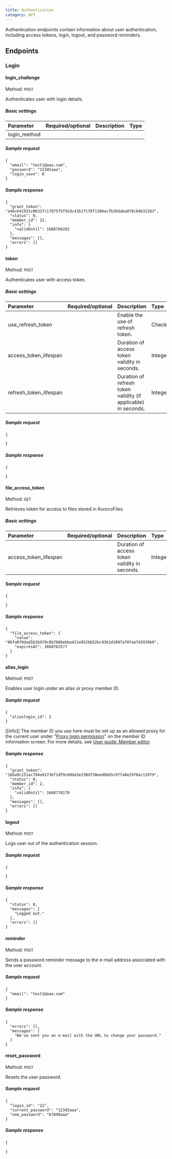 ```yaml
---
title: Authentication
category: API
---
```


Authentication endpoints contain information about user authentication, including access tokens, login, logout, and password reminders.

## Endpoints

### Login

#### login_challenge

Method: `POST` 

Authenticates user with login details.

##### Basic settings

| Parameter | Required/optional | Description | Type |
| :--- | :--- | :--- | :--- |
| login_method | | | |

##### Sample request

```
{
  "email": "test1@aaa.com",
  "password": "12345aaa",
  "login_save": 0
}
```

##### Sample response

```
{
  "grant_token": "a4bc641931c06327c17875f5f92dc41b1f178f1306acfb20daba078c84b32263",
  "status": 0,
  "member_id": 12,
  "info": {
    "validUntil": 1668768282
  },
  "messages": [],
  "errors": []
}
```


#### token

Method: `POST`

Authenticates user with access token.

##### Basic settings

| Parameter | Required/optional | Description | Type |
| :--- | :--- | :--- | :--- |
| use_refresh_token | | Enable the use of refresh token. | Checkbox |
| access_token_lifespan | | Duration of access token validity in seconds. | Integer |
| refresh_token_lifespan | | Duration of refresh token validity (if applicable) in seconds. | Integer |

##### Sample request

```
{

}
```

##### Sample response

```
{

}
```


#### file_access_token

Method: `GET`

Retrieves token for access to files stored in KurocoFiles.

##### Basic settings

| Parameter | Required/optional | Description | Type |
| :--- | :--- | :--- | :--- |
| access_token_lifespan | | Duration of access token validity in seconds. | Integer |

##### Sample request

```
{

}
```

##### Sample response

```
{
  "file_access_token": {
    "value": "86fa070dad5b1b979c8b7080ebbe421e852bb52bc9361d1097af0fae7d3939b0",
    "expiresAt": 1668762577
  }
}
```

#### alias_login

Method: `POST`

Enables user login under an alias or proxy member ID.    

##### Sample request

```
{
  "aliaslogin_id": 2
}
```
[[info]] The member ID you use here must be set up as an allowed proxy for the current user under "[Proxy login permission](https://diverta.gyazo.com/5f9eb8ce1cd5e3e9b39ddd83b0882c6f)" on the member ID information screen. For more details, see [User guide: Member editor](/docs/management/member/#member-editor).

##### Sample response

```
{
  "grant_token": "16ba9c151ac794a9173bf1df9c60da3e230d730eed6bb5c97fa0e2970ac11979",
  "status": 0,
  "member_id": 2,
  "info": {
    "validUntil": 1668770179
  },
  "messages": [],
  "errors": []
}
```

#### logout

Method: `POST`

Logs user out of the authentication session.

##### Sample request

```
{

}
```

##### Sample response

```
{
  "status": 0,
  "messages": [
    "Logged out."
  ],
  "errors": []
}
```

#### reminder

Method: `POST`

Sends a password reminder message to the e-mail address associated with the user account.

##### Sample request

```
{
  "email": "test1@aaa.com"
}
```

##### Sample response

```
{
  "errors": [],
  "messages": [
    "We've sent you an e-mail with the URL to change your password."
  ]
}
```

#### reset_password

Method: `POST`

Resets the user password.

##### Sample request

```
{
  "login_id": "12",
  "current_password": "12345aaa",
  "new_password": "67890aaa"
}
```

##### Sample response

```
{

}
```

